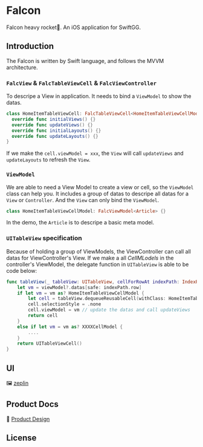 # Falcon

Falcon heavy rocket🚀. An iOS application for SwiftGG.

## Introduction

The Falcon is written by Swift language, and follows the MVVM architecture.

### `FalcView` & `FalcTableViewCell` & `FalcViewController`

To descripe a View in application. It needs to bind a `ViewModel` to show the datas.

```swift
class HomeItemTableViewCell: FalcTableViewCell<HomeItemTableViewCellModel> {
  override func initialViews() {}
  override func updateViews() {}
  override func initialLayouts() {}
  override func updateLayouts() {}
}
```

If we make the `cell.viewModel = xxx`, the `View` will call `updateViews` and `updateLayouts` to refresh the `View`.

### `ViewModel`

We are able to need a View Model to create a view or cell, so the `ViewModel` class can help you. It includes a group of datas to descripe all datas for a `View` or `Controller`. And the `View` can only bind the `ViewModel`.

```swift
class HomeItemTableViewCellModel: FalcViewModel<Article> {}
```

In the demo, the `Article` is to descripe a basic meta model.

### `UITableView` specification

Because of holding a group of ViewModels, the ViewController can call all datas for ViewController's View. If we make a all _CellMLodels_ in the controller's ViewModel, the delegate function in `UITableView` is able to be code below:

```swift
func tableView(_ tableView: UITableView, cellForRowAt indexPath: IndexPath) -> UITableViewCell {
    let vm = viewModel?.datas[safe: indexPath.row]
    if let vm = vm as? HomeItemTableViewCellModel {
        let cell = tableView.dequeueReusableCell(withClass: HomeItemTableViewCell.self)
        cell.selectionStyle = .none
        cell.viewModel = vm // update the datas and call updateViews
        return cell
    }
    else if let vm = vm as? XXXXCellModel {
        ....
    }
    return UITableViewCell()
}
```

## UI

🖼 [zeplin](https://zpl.io/aNmPNrD)

## Product Docs

📃 [Product Design](https://docs.google.com/document/d/1Y23SVmnmJXFGIoFXcHexPHXg_r4jENkET60bpcAwo20/edit?usp=sharing)

## License
